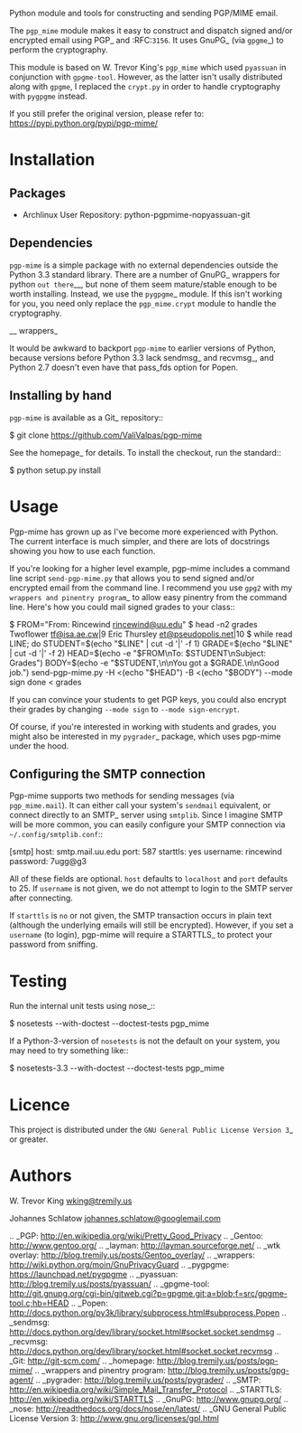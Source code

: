 Python module and tools for constructing and sending PGP/MIME email.

The ``pgp_mime`` module makes it easy to construct and dispatch signed
and/or encrypted email using PGP_ and :RFC:`3156`.  It uses GnuPG_
(via `gpgme`_) to perform the cryptography.

This module is based on W. Trevor King's ``pgp_mime`` which used ``pyassuan``
in conjunction with ``gpgme-tool``. However, as the latter isn't usally distributed
along with ``gpgme``, I replaced the ``crypt.py`` in order to handle
cryptography with ``pygpgme`` instead.

If you still prefer the original version, please refer to:
https://pypi.python.org/pypi/pgp-mime/

Installation
============

Packages
--------

 - Archlinux User Repository: python-pgpmime-nopyassuan-git

Dependencies
------------

``pgp-mime`` is a simple package with no external dependencies outside
the Python 3.3 standard library.  There are a number of GnuPG_ wrappers
for python `out there`__, but none of them seem mature/stable enough
to be worth installing.  Instead, we use the `pygpgme`_ module.
If this isn't working for you, you need only replace the ``pgp_mime.crypt``
module to handle the cryptography.

__ wrappers_

It would be awkward to backport ``pgp-mime`` to earlier versions of
Python, because versions before Python 3.3 lack sendmsg_ and recvmsg_,
and Python 2.7 doesn't even have that pass_fds option for Popen.  

Installing by hand
------------------

``pgp-mime`` is available as a Git_ repository::

  $ git clone https://github.com/ValiValpas/pgp-mime

See the homepage_ for details.  To install the checkout, run the
standard::

  $ python setup.py install

Usage
=====

Pgp-mime has grown up as I've become more experienced with Python.
The current interface is much simpler, and there are lots of
docstrings showing you how to use each function.

If you're looking for a higher level example, pgp-mime includes a
command line script ``send-pgp-mime.py`` that allows you to send
signed and/or encrypted email from the command line.  I recommend you
use ``gpg2`` with my `wrappers and pinentry program`_ to allow easy
pinentry from the command line.  Here's how you could mail signed
grades to your class::

  $ FROM="From: Rincewind <rincewind@uu.edu>"
  $ head -n2 grades
  Twoflower <tf@isa.ae.cw>|9
  Eric Thursley <et@pseudopolis.net>|10
  $ while read LINE; do
      STUDENT=$(echo "$LINE" | cut -d '|' -f 1)
      GRADE=$(echo "$LINE" | cut -d '|' -f 2)
      HEAD=$(echo -e "$FROM\nTo: $STUDENT\nSubject: Grades")
      BODY=$(echo -e "$STUDENT,\n\nYou got a $GRADE.\n\nGood job.")
      send-pgp-mime.py -H <(echo "$HEAD") -B <(echo "$BODY") --mode sign
    done < grades

If you can convince your students to get PGP keys, you could also
encrypt their grades by changing ``--mode sign`` to ``--mode
sign-encrypt``.

Of course, if you're interested in working with students and grades,
you might also be interested in my `pygrader`_ package, which uses
pgp-mime under the hood.

Configuring the SMTP connection
-------------------------------

Pgp-mime supports two methods for sending messages (via
``pgp_mime.mail``).  It can either call your system's ``sendmail``
equivalent, or connect directly to an SMTP_ server using ``smtplib``.
Since I imagine SMTP will be more common, you can easily configure
your SMTP connection via ``~/.config/smtplib.conf``::

  [smtp]
  host: smtp.mail.uu.edu
  port: 587
  starttls: yes
  username: rincewind
  password: 7ugg@g3

All of these fields are optional.  ``host`` defaults to ``localhost``
and ``port`` defaults to 25.  If ``username`` is not given, we do not
attempt to login to the SMTP server after connecting.

If ``starttls`` is ``no`` or not given, the SMTP transaction occurs in
plain text (although the underlying emails will still be encrypted).
However, if you set a ``username`` (to login), pgp-mime will require a
STARTTLS_ to protect your password from sniffing.

Testing
=======

Run the internal unit tests using nose_::

  $ nosetests --with-doctest --doctest-tests pgp_mime

If a Python-3-version of ``nosetests`` is not the default on your
system, you may need to try something like::

  $ nosetests-3.3 --with-doctest --doctest-tests pgp_mime

Licence
=======

This project is distributed under the `GNU General Public License
Version 3`_ or greater.

Authors
======

W. Trevor King
wking@tremily.us

Johannes Schlatow
johannes.schlatow@googlemail.com

.. _PGP: http://en.wikipedia.org/wiki/Pretty_Good_Privacy
.. _Gentoo: http://www.gentoo.org/
.. _layman: http://layman.sourceforge.net/
.. _wtk overlay: http://blog.tremily.us/posts/Gentoo_overlay/
.. _wrappers: http://wiki.python.org/moin/GnuPrivacyGuard
.. _pygpgme: https://launchpad.net/pygpgme
.. _pyassuan: http://blog.tremily.us/posts/pyassuan/
.. _gpgme-tool:
  http://git.gnupg.org/cgi-bin/gitweb.cgi?p=gpgme.git;a=blob;f=src/gpgme-tool.c;hb=HEAD
.. _Popen: http://docs.python.org/py3k/library/subprocess.html#subprocess.Popen
.. _sendmsg: http://docs.python.org/dev/library/socket.html#socket.socket.sendmsg
.. _recvmsg: http://docs.python.org/dev/library/socket.html#socket.socket.recvmsg
.. _Git: http://git-scm.com/
.. _homepage: http://blog.tremily.us/posts/pgp-mime/
.. _wrappers and pinentry program: http://blog.tremily.us/posts/gpg-agent/
.. _pygrader: http://blog.tremily.us/posts/pygrader/
.. _SMTP: http://en.wikipedia.org/wiki/Simple_Mail_Transfer_Protocol
.. _STARTTLS: http://en.wikipedia.org/wiki/STARTTLS
.. _GnuPG: http://www.gnupg.org/
.. _nose: http://readthedocs.org/docs/nose/en/latest/
.. _GNU General Public License Version 3: http://www.gnu.org/licenses/gpl.html

